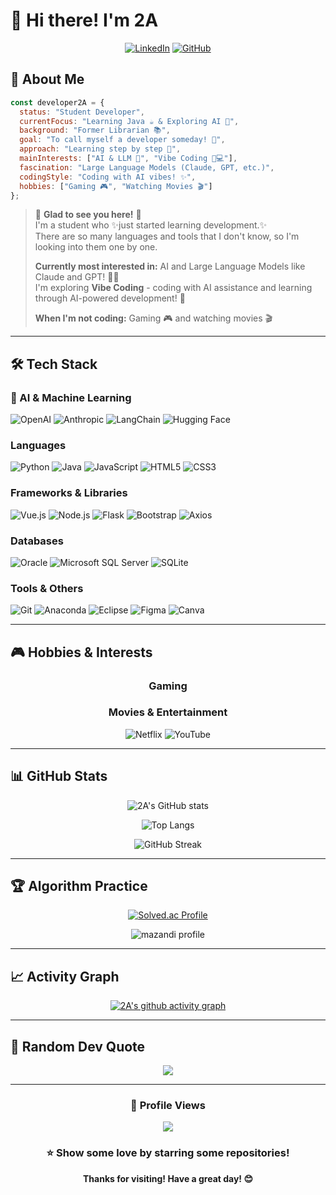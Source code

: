 # 👋 Hi there! I'm 2A

<div align="center">
  
[![LinkedIn](https://img.shields.io/badge/LinkedIn-0A66C2?style=for-the-badge&logo=LinkedIn&logoColor=white)](https://www.linkedin.com/in/link2a)
[![GitHub](https://img.shields.io/badge/GitHub-181717?style=for-the-badge&logo=GitHub&logoColor=white)](https://github.com/Dev-2A)

</div>

## 🌟 About Me

```javascript
const developer2A = {
  status: "Student Developer",
  currentFocus: "Learning Java ☕ & Exploring AI 🤖",
  background: "Former Librarian 📚",
  goal: "To call myself a developer someday! 🏅",
  approach: "Learning step by step 🐢",
  mainInterests: ["AI & LLM 🧠", "Vibe Coding 🎵💻"],
  fascination: "Large Language Models (Claude, GPT, etc.)",
  codingStyle: "Coding with AI vibes! ✨",
  hobbies: ["Gaming 🎮", "Watching Movies 🎬"]
};
```

> 💙 **Glad to see you here!** 💙  
> I'm a student who ✨just started learning development.✨  
> There are so many languages and tools that I don't know, so I'm looking into them one by one.  
> 
> **Currently most interested in:** AI and Large Language Models like Claude and GPT! 🤖✨  
> I'm exploring **Vibe Coding** - coding with AI assistance and learning through AI-powered development! 🎵
> 
> **When I'm not coding:** Gaming 🎮 and watching movies 🎬

---

## 🛠️ Tech Stack

### 🤖 AI & Machine Learning
![OpenAI](https://img.shields.io/badge/OpenAI_API-412991?style=for-the-badge&logo=OpenAI&logoColor=white)
![Anthropic](https://img.shields.io/badge/Anthropic_Claude-191919?style=for-the-badge&logo=Anthropic&logoColor=white)
![LangChain](https://img.shields.io/badge/LangChain-121212?style=for-the-badge&logo=chainlink&logoColor=white)
![Hugging Face](https://img.shields.io/badge/Hugging_Face-FFD21E?style=for-the-badge&logo=huggingface&logoColor=black)

### Languages
![Python](https://img.shields.io/badge/Python-3776AB?style=for-the-badge&logo=Python&logoColor=white)
![Java](https://img.shields.io/badge/Java-007396?style=for-the-badge&logo=Java&logoColor=white)
![JavaScript](https://img.shields.io/badge/JavaScript-F7DF1E?style=for-the-badge&logo=JavaScript&logoColor=black)
![HTML5](https://img.shields.io/badge/HTML5-E34F26?style=for-the-badge&logo=HTML5&logoColor=white)
![CSS3](https://img.shields.io/badge/CSS3-1572B6?style=for-the-badge&logo=CSS3&logoColor=white)

### Frameworks & Libraries
![Vue.js](https://img.shields.io/badge/Vue.js-4FC08D?style=for-the-badge&logo=Vue.js&logoColor=white)
![Node.js](https://img.shields.io/badge/Node.js-339933?style=for-the-badge&logo=Node.js&logoColor=white)
![Flask](https://img.shields.io/badge/Flask-000000?style=for-the-badge&logo=Flask&logoColor=white)
![Bootstrap](https://img.shields.io/badge/Bootstrap-7952B3?style=for-the-badge&logo=Bootstrap&logoColor=white)
![Axios](https://img.shields.io/badge/Axios-5A29E4?style=for-the-badge&logo=Axios&logoColor=white)

### Databases
![Oracle](https://img.shields.io/badge/Oracle-F80000?style=for-the-badge&logo=Oracle&logoColor=white)
![Microsoft SQL Server](https://img.shields.io/badge/MS_SQL_Server-CC2927?style=for-the-badge&logo=Microsoft-SQL-Server&logoColor=white)
![SQLite](https://img.shields.io/badge/SQLite-003B57?style=for-the-badge&logo=SQLite&logoColor=white)

### Tools & Others
![Git](https://img.shields.io/badge/Git-F05032?style=for-the-badge&logo=Git&logoColor=white)
![Anaconda](https://img.shields.io/badge/Anaconda-44A833?style=for-the-badge&logo=Anaconda&logoColor=white)
![Eclipse](https://img.shields.io/badge/Eclipse-2C2255?style=for-the-badge&logo=Eclipse-IDE&logoColor=white)
![Figma](https://img.shields.io/badge/Figma-F24E1E?style=for-the-badge&logo=Figma&logoColor=white)
![Canva](https://img.shields.io/badge/Canva-00C4CC?style=for-the-badge&logo=Canva&logoColor=white)

---

## 🎮 Hobbies & Interests

<div align="center">

### Gaming

### Movies & Entertainment
![Netflix](https://img.shields.io/badge/Netflix-E50914?style=for-the-badge&logo=netflix&logoColor=white)
![YouTube](https://img.shields.io/badge/YouTube-FF0000?style=for-the-badge&logo=youtube&logoColor=white)

</div>

---

## 📊 GitHub Stats

<div align="center">
  
![2A's GitHub stats](https://github-readme-stats.vercel.app/api?username=Dev-2A&show_icons=true&theme=tokyonight&hide_border=true&count_private=true)

![Top Langs](https://github-readme-stats.vercel.app/api/top-langs/?username=Dev-2A&layout=compact&theme=tokyonight&hide_border=true)

![GitHub Streak](https://github-readme-streak-stats.herokuapp.com/?user=Dev-2A&theme=tokyonight&hide_border=true)

</div>

---

## 🏆 Algorithm Practice

<div align="center">

[![Solved.ac Profile](http://mazassumnida.wtf/api/v2/generate_badge?boj=tangi826)](https://solved.ac/tangi826)

![mazandi profile](http://mazandi.herokuapp.com/api?handle=tangi826&theme=cold)

</div>

---

## 📈 Activity Graph

<div align="center">
  
[![2A's github activity graph](https://github-readme-activity-graph.vercel.app/graph?username=Dev-2A&theme=tokyo-night&hide_border=true)](https://github.com/Dev-2A)

</div>

---

## 💭 Random Dev Quote

<div align="center">

![](https://quotes-github-readme.vercel.app/api?type=horizontal&theme=tokyonight)

</div>

---

<div align="center">

### 👀 Profile Views

![](https://komarev.com/ghpvc/?username=Dev-2A&color=blueviolet&style=for-the-badge)

### ⭐ Show some love by starring some repositories!

**Thanks for visiting! Have a great day! 😊**

</div>
